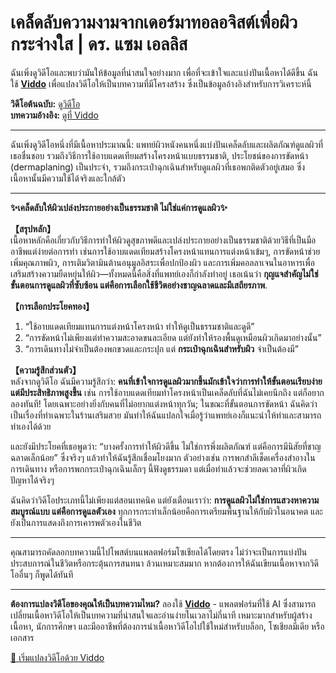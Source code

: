 # เคล็ดลับความงามจากเดอร์มาทอลอจิสต์เพื่อผิวกระจ่างใส | ดร. แซม เอลลิส

ฉันเพิ่งดูวิดีโอและพบว่ามันให้ข้อมูลที่น่าสนใจอย่างมาก เพื่อที่จะเข้าใจและแบ่งปันเนื้อหาได้ดีขึ้น ฉันใช้ **[Viddo](https://viddo.pro/)** เพื่อแปลงวิดีโอให้เป็นบทความที่มีโครงสร้าง ซึ่งเป็นข้อมูลอ้างอิงสำหรับการวิเคราะห์นี้

**วิดีโอต้นฉบับ:** [ดูวิดีโอ](https://www.youtube.com/watch?v=gfARMOdPfUk)  
**บทความอ้างอิง:** [ดูที่ Viddo](https://viddo.pro/zh/video-result/9ed51550-d213-4e4e-81d5-f3fda2aacb62)

---

ฉันเพิ่งดูวิดีโอหนึ่งที่มีเนื้อหาประมาณนี้: แพทย์ผิวหนังคนหนึ่งแบ่งปันเคล็ดลับและผลิตภัณฑ์ดูแลผิวที่เธอชื่นชอบ รวมถึงวิธีการใช้อาบแดดเทียมสร้างโครงหน้าแบบธรรมชาติ, ประโยชน์ของการขัดหน้า (dermaplaning) เป็นประจำ, รวมถึงกระเป๋าฉุกเฉินสำหรับดูแลผิวที่เธอพกติดตัวอยู่เสมอ ซึ่งเนื้อหานั้นมีความใช้ได้จริงและใกล้ตัว

---

**✨เคล็ดลับให้ผิวเปล่งประกายอย่างเป็นธรรมชาติ ไม่ใช่แค่การดูแลผิว✨**

**【สรุปหลัก】**  
เนื้อหาหลักคือเกี่ยวกับวิธีการทำให้ผิวดูสุขภาพดีและเปล่งประกายอย่างเป็นธรรมชาติด้วยวิธีที่เป็นมืออาชีพแต่ง่ายต่อการทำ เช่นการใช้อาบแดดเทียมสร้างโครงหน้าแทนการแต่งหน้าเข้มๆ, การขัดหน้าช่วยเพิ่มคุณภาพผิว, การเติมวิตามินต้านอนุมูลอิสระเพื่อปกป้องผิว และการเพิ่มคอลลาเจนในอาหารเพื่อเสริมสร้างความยืดหยุ่นให้ผิว—ทั้งหมดนี้คือสิ่งที่แพทย์เองก็กำลังทำอยู่ เธอเน้นว่า **กุญแจสำคัญไม่ใช่ขั้นตอนการดูแลผิวที่ซับซ้อน แต่คือการเลือกใช้ชีวิตอย่างชาญฉลาดและมีเสถียรภาพ**.

**【การเลือกประโยคทอง】**  
1. “ใช้อาบแดดเทียมแทนการแต่งหน้าโครงหน้า ทำให้ดูเป็นธรรมชาติและดูดี”  
2. “การขัดหน้าไม่เพียงแต่ทำความสะอาดขนละเอียด แต่ยังทำให้รองพื้นดูเหมือนผิวเกิดมาอย่างนั้น”  
3. “การเดินทางไม่จำเป็นต้องพกขวดและกระปุก แต่ **กระเป๋าฉุกเฉินสำหรับผิว** จำเป็นต้องมี”

**【ความรู้สึกส่วนตัว】**  
หลังจากดูวิดีโอ ฉันมีความรู้สึกว่า: **คนที่เข้าใจการดูแลผิวมากขึ้นมักเข้าใจว่าการทำให้ขั้นตอนเรียบง่ายแต่มีประสิทธิภาพสูงขึ้น** เช่น การใช้อาบแดดเทียมทำโครงหน้าเป็นเคล็ดลับที่ฉันไม่เคยนึกถึง แต่ก็อยากลองทันที! โดยเฉพาะอย่างยิ่งกับคนที่ไม่อยากแต่งหน้าทุกวัน; ในขณะที่ขั้นตอนการขัดหน้า ฉันคิดว่าเป็นเรื่องที่ทำเฉพาะในร้านเสริมสวย มันทำให้ฉันแปลกใจเมื่อรู้ว่าแพทย์เองก็แนะนำให้ทำและสามารถทำเองได้ด้วย

และยังมีประโยคที่เธอพูดว่า: “บางครั้งการทำให้ผิวดีขึ้น ไม่ใช่การพึ่งผลิตภัณฑ์ แต่คือการมีนิสัยที่ชาญฉลาดเล็กน้อย” ซึ่งจริงๆ แล้วทำให้ฉันรู้สึกเชื่อมโยงมาก ตัวอย่างเช่น การพกสำลีเช็ดเครื่องสำอางในการเดินทาง หรือการพกกระเป๋าฉุกเฉินเล็กๆ นี้ฟังดูธรรมดา แต่เมื่อทำแล้วจะช่วยลดเวลาที่ผิวเกิดปัญหาได้จริงๆ

ฉันคิดว่าวิดีโอประเภทนี้ไม่เพียงแต่สอนเทคนิค แต่ยังเตือนเราว่า: **การดูแลผิวไม่ใช่การแสวงหาความสมบูรณ์แบบ แต่คือการดูแลตัวเอง** ทุกการกระทำเล็กน้อยคือการเตรียมพื้นฐานให้กับผิวในอนาคต และยังเป็นการแสดงถึงการเคารพตัวเองในชีวิต

---

คุณสามารถคัดลอกบทความนี้ไปโพสต์บนแพลตฟอร์มโซเชียลได้โดยตรง ไม่ว่าจะเป็นการแบ่งปันประสบการณ์ในชีวิตหรือกระตุ้นการสนทนา ล้วนเหมาะสมมาก หากต้องการให้ฉันเขียนเนื้อหาจากวิดีโออื่นๆ ก็พูดได้ทันที

---

**ต้องการแปลงวิดีโอของคุณให้เป็นบทความไหม?** ลองใช้ **[Viddo](https://viddo.pro/)** - แพลตฟอร์มที่ใช้ AI ซึ่งสามารถเปลี่ยนเนื้อหาวิดีโอให้เป็นบทความที่น่าสนใจและอ่านง่ายในเวลาไม่กี่นาที เหมาะมากสำหรับผู้สร้างเนื้อหา, นักการศึกษา และมืออาชีพที่ต้องการนำเนื้อหาวิดีโอไปใช้ใหม่สำหรับบล็อก, โซเชียลมีเดีย หรือเอกสาร

[🚀 เริ่มแปลงวิดีโอด้วย Viddo](https://viddo.pro/)